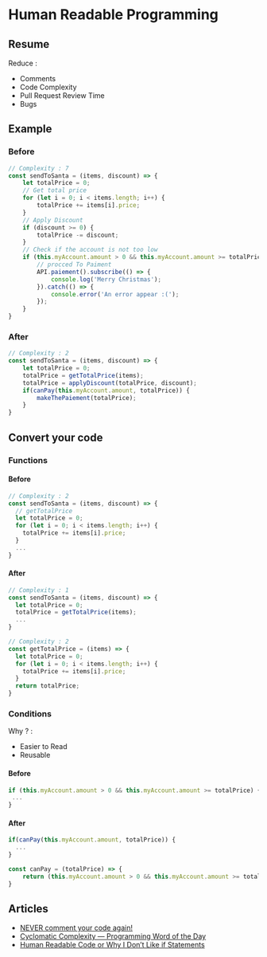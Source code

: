 # Human Readable Programming

## Resume

Reduce :
  - Comments
  - Code Complexity
  - Pull Request Review Time
  - Bugs

## Example 

### Before

```typescript
// Complexity : 7
const sendToSanta = (items, discount) => {
	let totalPrice = 0;
	// Get total price
	for (let i = 0; i < items.length; i++) {
		totalPrice += items[i].price;
	}
	// Apply Discount
	if (discount >= 0) {
		totalPrice -= discount;
	} 
	// Check if the account is not too low
	if (this.myAccount.amount > 0 && this.myAccount.amount >= totalPrice) {
		// procced To Paiment
		API.paiement().subscribe(() => {
			console.log('Merry Christmas');
		}).catch(() => {
			console.error('An error appear :(');
		});
	}
}
```

### After

```typescript
// Complexity : 2
const sendToSanta = (items, discount) => {
	let totalPrice = 0;
	totalPrice = getTotalPrice(items);
	totalPrice = applyDiscount(totalPrice, discount);
	if(canPay(this.myAccount.amount, totalPrice)) {
		makeThePaiement(totalPrice);
	}
}
```

## Convert your code

### Functions

#### Before

```typescript
// Complexity : 2
const sendToSanta = (items, discount) => {
  // getTotalPrice
  let totalPrice = 0;
  for (let i = 0; i < items.length; i++) {
    totalPrice += items[i].price;
  }
  ...
}
```

#### After

```typescript
// Complexity : 1
const sendToSanta = (items, discount) => {
  let totalPrice = 0;
  totalPrice = getTotalPrice(items);
  ...
}

// Complexity : 2
const getTotalPrice = (items) => {
  let totalPrice = 0;
  for (let i = 0; i < items.length; i++) {
    totalPrice += items[i].price;
  }
  return totalPrice;
}
```

### Conditions

Why ? :
  - Easier to Read
  - Reusable

#### Before
  
```typescript
if (this.myAccount.amount > 0 && this.myAccount.amount >= totalPrice) {
 ...
}
```

#### After

```typescript
if(canPay(this.myAccount.amount, totalPrice)) {
  ...
}

const canPay = (totalPrice) => {
	return (this.myAccount.amount > 0 && this.myAccount.amount >= totalPrice)
}
```

## Articles

- [NEVER comment your code again!](https://medium.com/@devlob/never-comment-your-code-again-d230462b84f)
- [Cyclomatic Complexity — Programming Word of the Day](https://medium.com/background-thread/cyclomatic-complexity-programming-word-of-the-day-37377f7279ff)
- [Human Readable Code or Why I Don’t Like if Statements](https://medium.com/hackernoon/human-readable-code-or-why-i-dont-like-if-statements-c4fb38d3e693)
